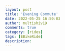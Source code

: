 ```yaml
---
layout: post
title: 'Evening Commute'
date: 2022-05-25 16:50:03
author: multishiv19
comments: true
category: [rides]
tags: [EBikeRide]
description: 
---
```


<div width='100%' class='strava-embed-placeholder' data-embed-type='activity' data-embed-id='7198582270'></div>
<script src='https://strava-embeds.com/embed.js'></script>
